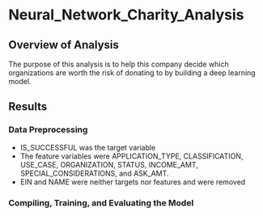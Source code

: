 # Neural_Network_Charity_Analysis

## Overview of Analysis
The purpose of this analysis is to help this company decide which organizations are worth the risk of donating to by building a deep learning model.

## Results

### Data Preprocessing
* IS_SUCCESSFUL was the target variable
* The feature variables were APPLICATION_TYPE, CLASSIFICATION, USE_CASE, ORGANIZATION, STATUS, INCOME_AMT, SPECIAL_CONSIDERATIONS, and ASK_AMT.
* EIN and NAME were neither targets nor features and were removed

### Compiling, Training, and Evaluating the Model
